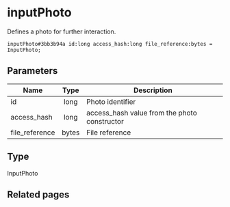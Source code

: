 # inputPhoto
Defines a photo for further interaction.

```
inputPhoto#3bb3b94a id:long access_hash:long file_reference:bytes = InputPhoto;
```

## Parameters
| Name | Type | Description |
| ---- | :----: | ----------- |
| id | long | Photo identifier |
| access_hash | long | access_hash value from the photo constructor |
| file_reference | bytes | File reference |


## Type
InputPhoto

## Related pages
